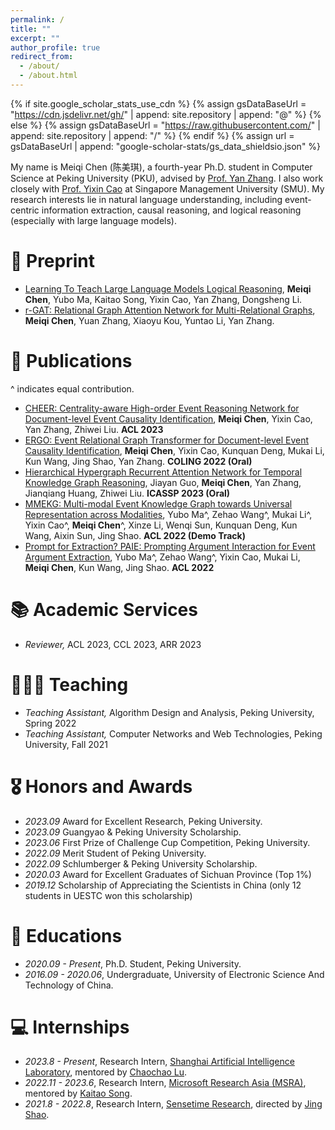 ```yaml
---
permalink: /
title: ""
excerpt: ""
author_profile: true
redirect_from: 
  - /about/
  - /about.html
---
```


{% if site.google_scholar_stats_use_cdn %}
{% assign gsDataBaseUrl = "https://cdn.jsdelivr.net/gh/" | append: site.repository | append: "@" %}
{% else %}
{% assign gsDataBaseUrl = "https://raw.githubusercontent.com/" | append: site.repository | append: "/" %}
{% endif %}
{% assign url = gsDataBaseUrl | append: "google-scholar-stats/gs_data_shieldsio.json" %}

<span class='anchor' id='about-me'></span>

My name is Meiqi Chen (陈美琪), a fourth-year Ph.D. student in Computer Science at Peking University (PKU), advised by [Prof. Yan Zhang](https://www.cis.pku.edu.cn/szdw/zzjs/zy.htm). I also work closely with [Prof. Yixin Cao](https://sites.google.com/view/yixin-homepage) at Singapore Management University (SMU). My research interests lie in natural language understanding, including event-centric information extraction, causal reasoning, and logical reasoning (especially with large language models). 

# 📒 Preprint
- [Learning To Teach Large Language Models Logical Reasoning](https://arxiv.org/abs/2310.09158), **Meiqi Chen**, Yubo Ma, Kaitao Song, Yixin Cao, Yan Zhang, Dongsheng Li.
- [r-GAT: Relational Graph Attention Network for Multi-Relational Graphs](https://arxiv.org/pdf/2109.05922.pdf), **Meiqi Chen**, Yuan Zhang, Xiaoyu Kou, Yuntao Li, Yan Zhang. 

# 📝 Publications
^ indicates equal contribution.
- [CHEER: Centrality-aware High-order Event Reasoning Network for Document-level Event Causality Identification](https://aclanthology.org/2023.acl-long.604/), **Meiqi Chen**, Yixin Cao, Yan Zhang, Zhiwei Liu. **ACL 2023**
- [ERGO: Event Relational Graph Transformer for Document-level Event Causality Identification](https://aclanthology.org/2022.coling-1.185/), **Meiqi Chen**, Yixin Cao, Kunquan Deng, Mukai Li, Kun Wang, Jing Shao, Yan Zhang. **COLING 2022 (Oral)**
- [Hierarchical Hypergraph Recurrent Attention Network for Temporal Knowledge Graph Reasoning](https://ieeexplore.ieee.org/document/10095378), Jiayan Guo, **Meiqi Chen**, Yan Zhang, Jianqiang Huang, Zhiwei Liu.  **ICASSP 2023 (Oral)**
- [MMEKG: Multi-modal Event Knowledge Graph towards Universal Representation across Modalities](https://aclanthology.org/2022.acl-demo.23/), Yubo Ma^, Zehao Wang^, Mukai Li^, Yixin Cao^, **Meiqi Chen**^, Xinze Li, Wenqi Sun, Kunquan Deng, Kun Wang, Aixin Sun, Jing Shao. **ACL 2022 (Demo Track)**
- [Prompt for Extraction? PAIE: Prompting Argument Interaction for Event Argument Extraction](https://aclanthology.org/2022.acl-long.466/), Yubo Ma^, Zehao Wang^, Yixin Cao, Mukai Li, **Meiqi Chen**, Kun Wang, Jing Shao. **ACL 2022**

# 📚 Academic Services
- *Reviewer,* ACL 2023, CCL 2023, ARR 2023

# 👩🏻‍🏫 Teaching
- *Teaching Assistant,*  Algorithm Design and Analysis, Peking University, Spring 2022
- *Teaching Assistant,*  Computer Networks and Web Technologies, Peking University, Fall 2021

# 🎖 Honors and Awards
- *2023.09* Award for Excellent Research, Peking University.
- *2023.09* Guangyao & Peking University Scholarship.
- *2023.06* First Prize of Challenge Cup Competition, Peking University.
- *2022.09* Merit Student of Peking University. 
- *2022.09* Schlumberger & Peking University Scholarship.
- *2020.03* Award for Excellent Graduates of Sichuan Province (Top 1%)
- *2019.12* Scholarship of Appreciating the Scientists in China (only 12 students in UESTC won this scholarship)

# 📖 Educations
- *2020.09 - Present*, Ph.D. Student, Peking University. 
- *2016.09 - 2020.06*, Undergraduate, University of Electronic Science And Technology of China. 

# 💻 Internships
- *2023.8 - Present*, Research Intern, [Shanghai Artificial Intelligence Laboratory](https://www.shlab.org.cn/), mentored by [Chaochao Lu](https://causallu.com/).
- *2022.11 - 2023.6*, Research Intern, [Microsoft Research Asia (MSRA)](https://www.microsoft.com/en-us/research/lab/microsoft-research-asia/), mentored by [Kaitao Song](https://scholar.google.com/citations?user=LLk9dR8AAAAJ&hl=en).
- *2021.8 - 2022.8*, Research Intern, [Sensetime Research](https://www.sensetime.com/en/), directed by [Jing Shao](https://amandajshao.github.io/).
